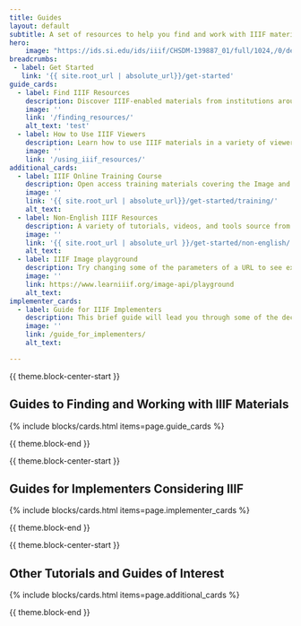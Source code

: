 ```yaml
---
title: Guides 
layout: default
subtitle: A set of resources to help you find and work with IIIF materials, built by members of the IIIF community
hero:
    image: "https://ids.si.edu/ids/iiif/CHSDM-139887_01/full/1024,/0/default.jpg"
breadcrumbs:
 - label: Get Started
   link: '{{ site.root_url | absolute_url}}/get-started'
guide_cards:
  - label: Find IIIF Resources
    description: Discover IIIF-enabled materials from institutions around the world.
    image: ''
    link: '/finding_resources/'
    alt_text: 'test'
  - label: How to Use IIIF Viewers
    description: Learn how to use IIIF materials in a variety of viewers for teaching, research across sites, and more.
    image: ''
    link: '/using_iiif_resources/'
additional_cards:
  - label: IIIF Online Training Course
    description: Open access training materials covering the Image and Presentation APIs as well as annotating images, among other topics.
    image: ''
    link: '{{ site.root_url | absolute_url}}/get-started/training/'
    alt_text: 
  - label: Non-English IIIF Resources
    description: A variety of tutorials, videos, and tools source from many countries within the IIIF community. 
    image: ''
    link: '{{ site.root_url | absolute_url }}/get-started/non-english/'
    alt_text: 
  - label: IIIF Image playground
    description: Try changing some of the parameters of a URL to see exactly how the IIIF Image API works. 
    image: ''
    link: https://www.learniiif.org/image-api/playground
    alt_text: 
implementer_cards:
  - label: Guide for IIIF Implementers
    description: This brief guide will lead you through some of the decision points to help get you going with IIIF.
    image: ''
    link: /guide_for_implementers/
    alt_text: 

---
```


{{ theme.block-center-start }}

## Guides to Finding and Working with IIIF Materials

{% include blocks/cards.html items=page.guide_cards %}

{{ theme.block-end }}

{{ theme.block-center-start }}

## Guides for Implementers Considering IIIF

{% include blocks/cards.html items=page.implementer_cards %}

{{ theme.block-end }}

{{ theme.block-center-start }}


## Other Tutorials and Guides of Interest

{% include blocks/cards.html items=page.additional_cards %}

{{ theme.block-end }}

